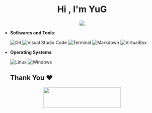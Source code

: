 <h1 align="center">Hi , I'm YuG</h1>

<p align="center">
  <a href="https://github.com/yugPlus/readme-typing-svg"><img src="https://readme-typing-svg.herokuapp.com?font=Time+New+Roman&color=%23C8BE25&size=25&center=true&vCenter=true&width=600&height=100&lines=Programmer+Student;+Testing+Of+Software"></a>
</p>

- **Softwares and Tools**:

    ![Git](https://img.shields.io/badge/git-%23000000.svg?style=for-the-badge&logo=git&logoColor=orage)
    ![Visual Studio Code](https://img.shields.io/badge/VSCodium-%23000000.svg?style=for-the-badge&logo=vscodium&logoColor=blue)
    ![Terminal](https://img.shields.io/badge/Terminal-070707?style=for-the-badge&logo=windows-terminal&logoColor=white)
    ![Markdown](https://img.shields.io/badge/markdown-%23000000.svg?style=for-the-badge&logo=markdown&logoColor=white)
    ![VirtualBox](https://img.shields.io/badge/VirtualBox-%23000000.svg?style=for-the-badge&logo=virtualbox&logoColor=blue) 
   
- **Operating Systems**:

    ![Linux](https://img.shields.io/badge/Linux-070707?style=for-the-badge&logo=linux&logoColor=white)
    ![Windows](https://img.shields.io/badge/Windows-070707?style=for-the-badge&logo=windows&logoColor=blue)




  <h2 align='left'>Thank You ❤</h2>
<p align="center">
  <img src="https://media.giphy.com/media/jpVnC65DmYeyRL4LHS/giphy.gif" width="70%" height="65px">
</p>	
 
<br>

